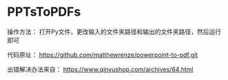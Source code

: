 # PPTsToPDFs
操作方法：
打开Py文件，更改输入的文件夹路径和输出的文件夹路径，然后运行即可

代码原址：
https://github.com/matthewrenze/powerpoint-to-pdf.git

出错解决办法来自：
https://www.qinyushop.com/archives/64.html
